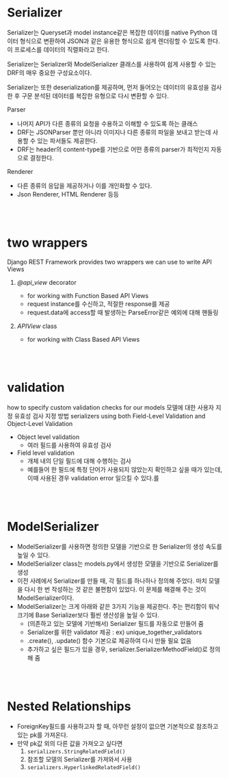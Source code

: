 # Serializer
Serializer는 Queryset과 model instance같은 복잡한 데이터를 native Python 데이터 형식으로 변환하여 JSON과 같은 유용한 형식으로 쉽게 렌더링할 수 있도록 한다.
이 프로세스를 데이터의 직렬화라고 한다.

Serializer는 Serializer와 ModelSerializer 클래스를 사용하여 쉽게 사용할 수 있는 DRF의 매우 중요한 구성요소이다.

Serializer는 또한 deserialization를 제공하며, 먼저 들어오는 데이터의 유효성을 검사한 후 구문 분석된 데이터를 복잡한 유형으로 다시 변환할 수 있다.

Parser
- 나머지 API가 다른 종류의 요청을 수용하고 이해할 수 있도록 하는 클래스 
- DRF는 JSONParser 뿐만 아니라 이미지나 다른 종류의 파일을 보내고 받는데 사용할 수 있는 파서들도 제공한다.
- DRF는 header의 content-type를 기반으로 어떤 종류의 parser가 최적인지 자동으로 결정한다.

Renderer
- 다른 종류의 응답을 제공하거나 이를 개인화할 수 있다.
- Json Renderer, HTML Renderer 등등

<br><br>


# two wrappers
Django REST Framework provides two wrappers we can use to write API Views
1. *@api_view* decorator  
    - for working with Function Based API Views
    - request instance를 수신하고, 적절한 response를 제공
    - request.data에 access할 때 발생하는 ParseError같은 예외에 대해 핸들링
    
2. *APIView* class
    - for working with Class Based API Views
 
<br><br>

# validation
how to specify custom validation checks for our models
모델에 대한 사용자 지정 유효성 검사 지정 방법
serializers using both Field-Level Validation and Object-Level Validation

- Object level validation
    - 여러 필드를 사용하여 유효성 검사
- Field level validation
    - 개체 내의 단일 필드에 대해 수행하는 검사
    - 예를들어 한 필드에 특정 단어가 사용되지 않았는지 확인하고 싶을 때가 있는데, 이때 사용된 경우 validation error 일으킬 수 있다.를
   
<br><br>

 
# ModelSerializer 
- ModelSerializer를 사용하면 정의한 모델을 기반으로 한 Serializer의 생성 속도를 높일 수 있다.
- ModelSerializer class는 models.py에서 생성한 모델을 기반으로 Serializer를 생성
- 이전 사례에서 Serializer를 만들 때, 각 필드를 하나하나 정의해 주었다. 마치 모델을 다시 한 번 작성하는 것 같은 불편함이 있었다. 이 문제를 해결해 주는 것이 ModelSerializer이다.
- ModelSerializer는 크게 아래와 같은 3가지 기능을 제공한다. 주는 편리함이 워낙 크기에 Base Serializer보다 훨씬 생산성을 높일 수 있다.
    - (의존하고 있는 모델에 기반해서) Serializer 필드를 자동으로 만들어 줌
    - Serializer를 위한 validator 제공 : ex) unique_together_validators
    - .create(), .update() 함수 기본으로 제공하여 다시 만들 필요 없음
    - 추가하고 싶은 필드가 있을 경우, serializer.SerializerMethodField()로 정의해 줌
    
<br><br>

# Nested Relationships
- ForeignKey필드를 사용하고자 할 때, 아무런 설정이 없으면 기본적으로 참조하고 있는 pk를 가져온다.
- 만약 pk값 외의 다른 값을 가져오고 싶다면
    1. `serializers.StringRelatedField()`
    2. 참조할 모델의 Serializer를 가져와서 사용
    3. `serializers.HyperlinkedRelatedField()`
